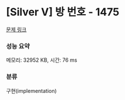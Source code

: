# [Silver V] 방 번호 - 1475 

[문제 링크](https://www.acmicpc.net/problem/1475) 

### 성능 요약

메모리: 32952 KB, 시간: 76 ms

### 분류

구현(implementation)

